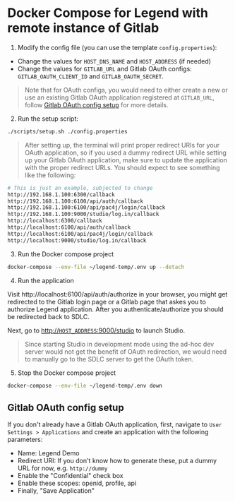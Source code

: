 # Docker Compose for Legend with remote instance of Gitlab

1. Modify the config file (you can use the template `config.properties`):

- Change the values for `HOST_DNS_NAME` and `HOST_ADDRESS` (if needed)
- Change the values for `GITLAB_URL` and Gitlab OAuth configs: `GITLAB_OAUTH_CLIENT_ID` and `GITLAB_OAUTH_SECRET`.

> Note that for OAuth configs, you would need to either create a new or use an existing Gitlab OAuth application registered at `GITLAB_URL`, follow [Gitlab OAuth config setup](#gitlab-oauth-config-setup) for more details.

2. Run the setup script:

```sh
./scripts/setup.sh ./config.properties
```

> After setting up, the terminal will print proper redirect URIs for your OAuth application, so if you used a dummy redirect URL while setting up your Gitlab OAuth application, make sure to update the application with the proper redirect URLs. You should expect to see something like the following:

```sh
# This is just an example, subjected to change
http://192.168.1.100:6300/callback
http://192.168.1.100:6100/api/auth/callback
http://192.168.1.100:6100/api/pac4j/login/callback
http://192.168.1.100:9000/studio/log.in/callback
http://localhost:6300/callback
http://localhost:6100/api/auth/callback
http://localhost:6100/api/pac4j/login/callback
http://localhost:9000/studio/log.in/callback
```

3. Run the Docker compose project

```sh
docker-compose --env-file ~/legend-temp/.env up --detach
```

4. Run the application

Visit http://localhost:6100/api/auth/authorize in your browser, you might get redirected to the Gitlab login page or a Gitlab page that askes you to authorize Legend application. After you authenticate/authorize you should be redirected back to SDLC.

Next, go to [http://`HOST_ADDRESS`:9000/studio]() to launch Studio.

> Since starting Studio in development mode using the ad-hoc dev server would not get the benefit of OAuth redirection, we would need to manually go to the SDLC server to get the OAuth token.

5. Stop the Docker compose project

```sh
docker-compose --env-file ~/legend-temp/.env down
```

## Gitlab OAuth config setup

If you don't already have a Gitlab OAuth application, first, navigate to `User Settings > Applications` and create an application with the following parameters:

- Name: Legend Demo
- Redirect URI: If you don't know how to generate these, put a dummy URL for now, e.g. `http://dummy`
- Enable the "Confidential" check box
- Enable these scopes: openid, profile, api
- Finally, "Save Application"
